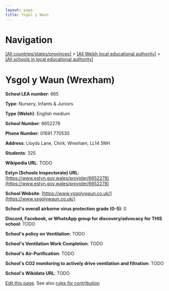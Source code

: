 ```yaml
---
layout: page
title: Ysgol y Waun
---
```

# Navigation

[[All countries/states/provinces]](../../..) > [[All Welsh local educational authority]](../..) > [[All schools in local educational authority]](..)

# Ysgol y Waun (Wrexham)

**School LEA number**: 665

**Type**: Nursery, Infants & Juniors

**Type (Welsh)**: English medium

**School Number**: 6652278

**Phone Number**: 01691 770530

**Address**: Lloyds Lane, Chirk, Wrexham, LL14 5NH

**Students**: 325

**Wikipedia URL**: TODO

**Estyn (Schools Inspectorate) URL**: [https://www.estyn.gov.wales/provider/6652278](https://www.estyn.gov.wales/provider/6652278)

**School Website**: [https://www.ysgolywaun.co.uk/](https://www.ysgolywaun.co.uk/)

**School's overall airborne virus protection grade (0-5)**: 0

**Discord, Facebook, or WhatsApp group for discovery/advocacy for THIS school**: TODO

**School's policy on Ventilation**: TODO

**School's Ventilation Work Completion**: TODO

**School's Air-Purification**: TODO

**School's CO2 monitoring to actively drive ventilation and filtration**: TODO

**School's Wikidata URL**: TODO




[Edit this page](https://github.com/VentilationProject/Wales/edit/prif/./Wrexham/Ysgol_y_Waun.md). See also [rules for contribution](../../../contribution-rules/)